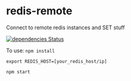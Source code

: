 # redis-remote
Connect to remote redis instances and SET stuff

[![dependencies Status](https://david-dm.org/shizazzle/redis-remote/status.svg)](https://david-dm.org/shizazzle/redis-remote)

To use:
`npm install`

`export REDIS_HOST=[your_redis_host/ip]`

`npm start`
